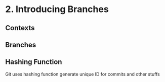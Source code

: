 # 2. Introducing Branches

## Contexts

## Branches

## Hashing Function

Git uses hashing function generate unique ID for commits and other stuffs
